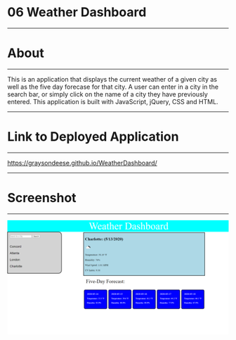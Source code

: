 # 06 Weather Dashboard
****
# About
****
This is an application that displays the current weather of a given city as well as the five day forecase for that city. A user can enter in a city in the search bar, or simply click on the name of a city they have previously entered. This application is built with JavaScript, jQuery, CSS and HTML.
****
# Link to Deployed Application
****
https://graysondeese.github.io/WeatherDashboard/
****
# Screenshot
****
<img src="Assets/pictures/Screenshot.PNG">